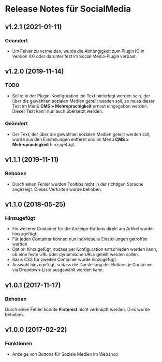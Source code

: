 # Release Notes für SocialMedia

## v1.2.1 (2021-01-11)

### Geändert

- Um Fehler zu vermeiden, wurde die Abhängigkeit zum Plugin IO in Version 4.6 oder darunter fest im Social Media-Plugin verbaut.

## v1.2.0 (2019-11-14)

### TODO

- Sollte in der Plugin-Konfiguration ein Text hinterlegt worden sein, der über die gewählten sozialen Medien geteilt werden soll, so muss dieser Text im Menü **CMS » Mehrsprachigkeit** erneut eingegeben werden. Dieser Text kann nun auch übersetzt werden.

### Geändert

- Der Text, der über die gewählten sozialen Medien geteilt werden soll, wurde aus den Einstellungen entfernt und im Menü **CMS » Mehrsprachigkeit** hinzugefügt.

## v1.1.1 (2019-11-11)

### Behoben

- Durch einen Fehler wurden Tooltips nicht in der richtigen Sprache angezeigt. Dieses Verhalten wurde behoben.

## v1.1.0 (2018-05-25)

### Hinzugefügt

- Ein weiterer Container für die Anzeige-Buttons direkt am Artikel wurde hinzugefügt.
- Für jeden Container können nun individuelle Einstellungen getroffen werden.
- Option hinzugefügt, sodass per Konfiguration entschieden werden kann, ob eine feste URL oder dynamische URLs geteilt werden sollen.
- Basis CSS für zweiten Container wurde hinzugefügt.
- Auswahl hinzugefügt, sodass die Darstellung der Buttons je Container via Dropdown-Liste ausgewählt werden kann.

## v1.0.1 (2017-11-17)

### Behoben

Durch einen Fehler konnte **Pinterest** nicht verknüpft werden. Dies wurde behoben.

## v1.0.0 (2017-02-22)

### Funktionen

- Anzeige von Buttons für Soziale Medien im Webshop

